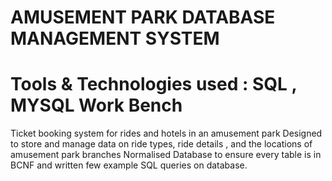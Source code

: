 # AMUSEMENT PARK DATABASE MANAGEMENT SYSTEM 
# Tools & Technologies used : SQL , MYSQL Work Bench
Ticket booking system for rides and hotels in an amusement park 
Designed to store and manage data on ride types, ride details , and the locations of amusement park branches
Normalised Database to ensure every table is in BCNF and written few example SQL queries on database.
